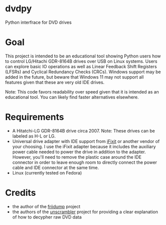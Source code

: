 # dvdpy
Python interfrace for DVD drives

# Goal

This project is intended to be an educational tool showing Python users how to control LG/Hitachi GDR-8164B drives over USB on Linux systems. Users can explore basic IO operations as well as Linear Feedback Shift Registers (LFSRs) and Cyclical Redundancy Checks (CRCs). Windows support may be added in the future, but beware that Windows 11 may not support all features given that these are very old IDE drives.

Note: This code favors readability over speed given that it is intended as an educational tool. You can likely find faster alternatives elsewhere. 

# Requirements

* A Hitatchi-LG GDR-8164B drive circa 2007. Note: These drives can be labeled as H-L or LG.
* Universal drive adapter with IDE support from [iFixit](https://www.ifixit.com/products/universal-drive-adapter) or another vendor of your choosing. I use the iFixit adapter because it includes the auxiliary power cable needed to power the drive in addition to the adapter. However, you'll need to remove the plastic case around the IDE connector in order to leave enough room to directly connect the power cable and IDE connector at the same time. 
* Linux (currently tested on Fedora)


# Credits

* the author of the [friidump](https://github.com/bradenmcd/friidump) project
* the authors of the [unscrambler](https://github.com/saramibreak/unscrambler) project for providing a clear explanation of how to decypher raw DVD data
